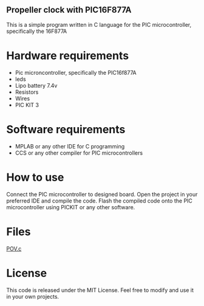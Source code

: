 ## Propeller clock with PIC16F877A

This is a simple program written in C language for the PIC microcontroller, specifically the 16F877A

# Hardware requirements
* Pic microncontroller, specifically the PIC16f877A
* leds
* Lipo battery 7.4v
* Resistors
* Wires
* PIC KIT 3

# Software requirements
* MPLAB or any other IDE for C programming
* CCS or any other compiler for PIC microcontrollers

# How to use
Connect the PIC microcontroller to designed board. Open the project in your preferred IDE and compile the code.
Flash the compiled code onto the PIC microcontroller using PICKIT or any other software.

# Files
[POV.c](POV.c)

# License
This code is released under the MIT License. Feel free to modify and use it in your own projects.
